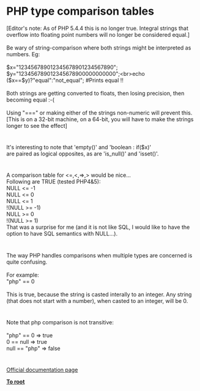 # PHP type comparison tables



[Editor&apos;s note: As of PHP 5.4.4 this is no longer true. Integral strings that overflow into floating point numbers will no longer be considered equal.]<br><br>Be wary of string-comparison where both strings might be interpreted as numbers.  Eg:<br><br>$x="123456789012345678901234567890"; $y="123456789012345678900000000000";<br>echo  ($x==$y)?"equal":"not_equal";   #Prints equal !!<br><br>Both strings are getting converted to floats, then losing precision, then becoming equal :-(<br><br>Using "===" or making either of the strings non-numeric will prevent this.<br>[This is on a 32-bit machine, on a 64-bit, you will have to make the strings longer to see the effect]  

#

It&apos;s interesting to note that &apos;empty()&apos; and &apos;boolean : if($x)&apos;<br>are paired as logical opposites, as are &apos;is_null()&apos; and &apos;isset()&apos;.  

#

A comparison table for &lt;=,&lt;,=&gt;,&gt; would be nice...<br>Following are TRUE (tested PHP4&amp;5):<br>NULL &lt;= -1<br>NULL &lt;= 0<br>NULL &lt;= 1<br>!(NULL &gt;= -1)<br>NULL &gt;= 0<br>!(NULL &gt;= 1)<br>That was a surprise for me (and it is not like SQL, I would like to have the option to have SQL semantics with NULL...).  

#

The way PHP handles comparisons when multiple types are concerned is quite confusing.<br><br>For example:<br>"php" == 0<br><br>This is true, because the string is casted interally to an integer. Any string (that does not start with a number), when casted to an integer, will be 0.  

#

Note that php comparison is not transitive:<br><br>"php" == 0 =&gt; true<br>0 == null =&gt; true<br>null == "php" =&gt; false  

#

[Official documentation page](https://www.php.net/manual/en/types.comparisons.php)

**[To root](/README.md)**